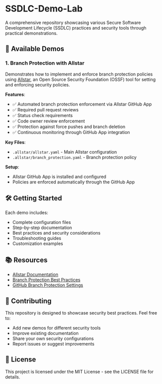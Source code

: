 # SSDLC-Demo-Lab

A comprehensive repository showcasing various Secure Software Development Lifecycle (SSDLC) practices and security tools through practical demonstrations.

## 🚀 Available Demos

### 1. Branch Protection with Allstar

Demonstrates how to implement and enforce branch protection policies using [Allstar](https://github.com/ossf/allstar), an Open Source Security Foundation (OSSF) tool for setting and enforcing security policies.

**Features**:
- ✅ Automated branch protection enforcement via Allstar GitHub App
- ✅ Required pull request reviews
- ✅ Status check requirements
- ✅ Code owner review enforcement
- ✅ Protection against force pushes and branch deletion
- ✅ Continuous monitoring through GitHub App integration

**Key Files**:
- `.allstar/allstar.yaml` - Main Allstar configuration
- `.allstar/branch_protection.yaml` - Branch protection policy

**Setup**:
- Allstar GitHub App is installed and configured
- Policies are enforced automatically through the GitHub App

## 🛠️ Getting Started

Each demo includes:
- Complete configuration files
- Step-by-step documentation
- Best practices and security considerations
- Troubleshooting guides
- Customization examples

## 📚 Resources

- [Allstar Documentation](https://github.com/ossf/allstar)
- [Branch Protection Best Practices](https://dev.to/n3wt0n/best-practices-for-branch-protection-2pe3)
- [GitHub Branch Protection Settings](https://docs.github.com/en/repositories/configuring-branches-and-merges-in-your-repository/defining-the-mergeability-of-pull-requests/about-protected-branches)

## 🤝 Contributing

This repository is designed to showcase security best practices. Feel free to:
- Add new demos for different security tools
- Improve existing documentation
- Share your own security configurations
- Report issues or suggest improvements

## 📄 License

This project is licensed under the MIT License - see the LICENSE file for details.
